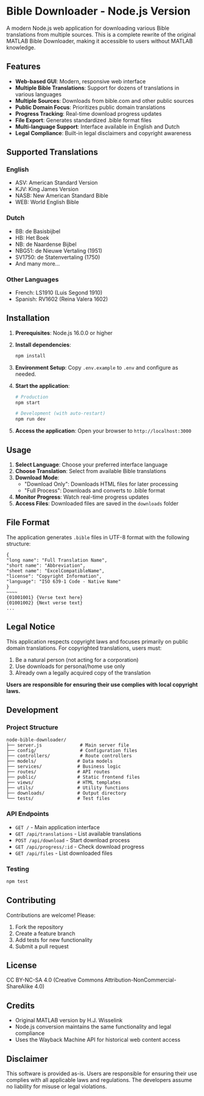 # Bible Downloader - Node.js Version

A modern Node.js web application for downloading various Bible translations from multiple sources. This is a complete rewrite of the original MATLAB Bible Downloader, making it accessible to users without MATLAB knowledge.

## Features

- **Web-based GUI**: Modern, responsive web interface
- **Multiple Bible Translations**: Support for dozens of translations in various languages
- **Multiple Sources**: Downloads from bible.com and other public sources
- **Public Domain Focus**: Prioritizes public domain translations
- **Progress Tracking**: Real-time download progress updates
- **File Export**: Generates standardized .bible format files
- **Multi-language Support**: Interface available in English and Dutch
- **Legal Compliance**: Built-in legal disclaimers and copyright awareness

## Supported Translations

### English
- ASV: American Standard Version
- KJV: King James Version
- NASB: New American Standard Bible
- WEB: World English Bible

### Dutch
- BB: de Basisbijbel
- HB: Het Boek
- NB: de Naardense Bijbel
- NBG51: de Nieuwe Vertaling (1951)
- SV1750: de Statenvertaling (1750)
- And many more...

### Other Languages
- French: LS1910 (Luis Segond 1910)
- Spanish: RV1602 (Reina Valera 1602)

## Installation

1. **Prerequisites**: Node.js 16.0.0 or higher

2. **Install dependencies**:
   ```bash
   npm install
   ```

3. **Environment Setup**:
   Copy `.env.example` to `.env` and configure as needed.

4. **Start the application**:
   ```bash
   # Production
   npm start
   
   # Development (with auto-restart)
   npm run dev
   ```

5. **Access the application**:
   Open your browser to `http://localhost:3000`

## Usage

1. **Select Language**: Choose your preferred interface language
2. **Choose Translation**: Select from available Bible translations
3. **Download Mode**: 
   - "Download Only": Downloads HTML files for later processing
   - "Full Process": Downloads and converts to .bible format
4. **Monitor Progress**: Watch real-time progress updates
5. **Access Files**: Downloaded files are saved in the `downloads` folder

## File Format

The application generates `.bible` files in UTF-8 format with the following structure:

```
{
"long name": "Full Translation Name",
"short name": "Abbreviation",
"sheet name": "ExcelCompatibleName",
"license": "Copyright Information",
"language": "ISO 639-1 Code - Native Name"
}
~~~~
{01001001} {Verse text here}
{01001002} {Next verse text}
...
```

## Legal Notice

This application respects copyright laws and focuses primarily on public domain translations. For copyrighted translations, users must:

1. Be a natural person (not acting for a corporation)
2. Use downloads for personal/home use only
3. Already own a legally acquired copy of the translation

**Users are responsible for ensuring their use complies with local copyright laws.**

## Development

### Project Structure
```
node-bible-downloader/
├── server.js              # Main server file
├── config/                # Configuration files
├── controllers/           # Route controllers
├── models/               # Data models
├── services/             # Business logic
├── routes/               # API routes
├── public/               # Static frontend files
├── views/                # HTML templates
├── utils/                # Utility functions
├── downloads/            # Output directory
└── tests/                # Test files
```

### API Endpoints

- `GET /` - Main application interface
- `GET /api/translations` - List available translations
- `POST /api/download` - Start download process
- `GET /api/progress/:id` - Check download progress
- `GET /api/files` - List downloaded files

### Testing
```bash
npm test
```

## Contributing

Contributions are welcome! Please:

1. Fork the repository
2. Create a feature branch
3. Add tests for new functionality
4. Submit a pull request

## License

CC BY-NC-SA 4.0 (Creative Commons Attribution-NonCommercial-ShareAlike 4.0)

## Credits

- Original MATLAB version by H.J. Wisselink
- Node.js conversion maintains the same functionality and legal compliance
- Uses the Wayback Machine API for historical web content access

## Disclaimer

This software is provided as-is. Users are responsible for ensuring their use complies with all applicable laws and regulations. The developers assume no liability for misuse or legal violations.
